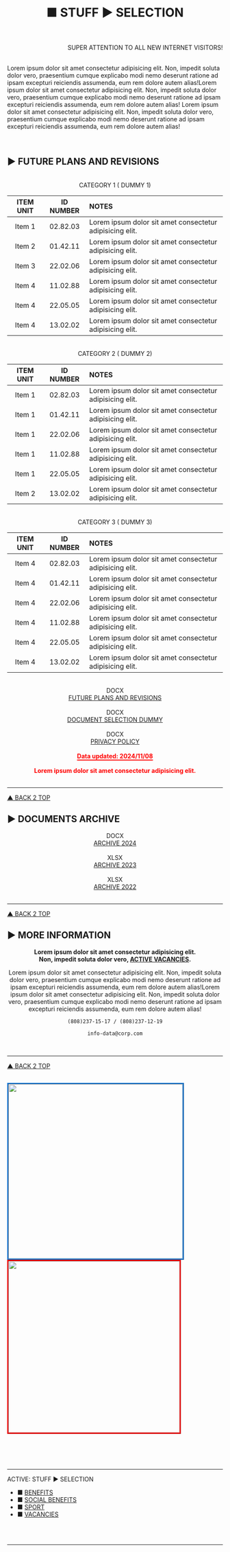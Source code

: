 ﻿---
title: ■ STUFF ► SELECTION
sidebar: false
pager: false
---

<div align="right">
  <div class="note yellow"> <i class="pin"></i><div class="red-dot"></div>SUPER ATTENTION TO ALL NEW INTERNET VISITORS!</div>
</div>

<br>

Lorem ipsum dolor sit amet consectetur adipisicing elit. Non, impedit soluta dolor vero, praesentium cumque explicabo modi nemo deserunt ratione ad ipsam excepturi reiciendis assumenda, eum rem dolore autem alias!Lorem ipsum dolor sit amet consectetur adipisicing elit. Non, impedit soluta dolor vero, praesentium cumque explicabo modi nemo deserunt ratione ad ipsam excepturi reiciendis assumenda, eum rem dolore autem alias!
Lorem ipsum dolor sit amet consectetur adipisicing elit. Non, impedit soluta dolor vero, praesentium cumque explicabo modi nemo deserunt ratione ad ipsam excepturi reiciendis assumenda, eum rem dolore autem alias!


<br>

## ► FUTURE PLANS AND REVISIONS 

<div align="center">

<br>

<div class="tableStyleHR-middle loading lazy">

<div class="HR-title-middle loading lazy">
	CATEGORY 1 ( DUMMY 1)
</div>

| ITEM UNIT | ID NUMBER | NOTES                                  |
| :-------------------------: | :---------------: | :--------------------------------------------- |
|             Item 1          |     02.82.03      | Lorem ipsum dolor sit amet consectetur adipisicing elit.        |
|            Item 2            |     01.42.11      | Lorem ipsum dolor sit amet consectetur adipisicing elit.                |
|     Item 3      |     22.02.06      | Lorem ipsum dolor sit amet consectetur adipisicing elit.                    |
|         Item 4          |     11.02.88      | Lorem ipsum dolor sit amet consectetur adipisicing elit.                   |
|         Item 4          |     22.05.05      | Lorem ipsum dolor sit amet consectetur adipisicing elit.                  |
|         Item 4          |     13.02.02      | Lorem ipsum dolor sit amet consectetur adipisicing elit. |

</div>

<br>

<div class="tableStyleHR-high loading lazy">

<div class="HR-title-high loading lazy">
	CATEGORY 2 ( DUMMY 2)
</div>

| ITEM UNIT | ID NUMBER | NOTES                                  |
| :-------------------------: | :---------------: | :--------------------------------------------- |
|             Item 1          |     02.82.03      | Lorem ipsum dolor sit amet consectetur adipisicing elit.        |
|            Item 1            |     01.42.11      | Lorem ipsum dolor sit amet consectetur adipisicing elit.                |
|     Item 1      |     22.02.06      | Lorem ipsum dolor sit amet consectetur adipisicing elit.                    |
|         Item 1          |     11.02.88      | Lorem ipsum dolor sit amet consectetur adipisicing elit.                   |
|         Item 1          |     22.05.05      | Lorem ipsum dolor sit amet consectetur adipisicing elit.                  |
|         Item 2          |     13.02.02      | Lorem ipsum dolor sit amet consectetur adipisicing elit. |

</div>

<br>

<div class="tableStyleHR-extra-high loading lazy">

<div class="HR-title-extra-high loading lazy">
	CATEGORY 3 ( DUMMY 3) </div>

| ITEM UNIT | ID NUMBER | NOTES                                  |
| :-------------------------: | :---------------: | :--------------------------------------------- |
|             Item 4          |     02.82.03      | Lorem ipsum dolor sit amet consectetur adipisicing elit.        |
|            Item 4            |     01.42.11      | Lorem ipsum dolor sit amet consectetur adipisicing elit.                |
|     Item 4      |     22.02.06      | Lorem ipsum dolor sit amet consectetur adipisicing elit.                    |
|         Item 4          |     11.02.88      | Lorem ipsum dolor sit amet consectetur adipisicing elit.                   |
|         Item 4          |     22.05.05      | Lorem ipsum dolor sit amet consectetur adipisicing elit.                  |
|         Item 4          |     13.02.02      | Lorem ipsum dolor sit amet consectetur adipisicing elit. |

</div>

<br>

<div class="selection-dox-line-wrapper"> <div class="file-ext">DOCX</div> <a href="/doc/selection/doc-1.docx">FUTURE PLANS AND REVISIONS</a></div>
<br>
<div class="selection-dox-line-wrapper"> <div class="file-ext">DOCX</div> <a href="/doc/selection/doc-2.docx">DOCUMENT SELECTION DUMMY</a></div>
<br>
<div class="selection-dox-line-wrapper"> <div class="file-ext">DOCX</div> <a href="/doc/selection/doc-3.docx">PRIVACY POLICY</a> </div>

<br>
<b><font color="red"><u style="text-decoration-thickness: 2px; text-underline-offset: 3px;">Data updated: 2024/11/08</u>
<br>
<br>
Lorem ipsum dolor sit amet consectetur adipisicing elit. </font></b>

</div>

<br>

<hr>

<p style="text-align:left;"><a href="#top">▲ BACK 2 TOP</a></p>

## ► DOCUMENTS ARCHIVE

<div align="center">

<div style="text-indent:0px;">

<div class="selection-dox-line-wrapper"> <div class="file-ext">DOCX</div> <a href="/doc/selection/целевой-набор-2024.docx">ARCHIVE 2024</a> </div>
<br>
<div class="selection-dox-line-wrapper"> <div class="file-ext">XLSX</div> <a href="/doc/selection/целевой-набор-2023.xlsx">ARCHIVE 2023</a> </div>
<br>
<div class="selection-dox-line-wrapper"> <div class="file-ext">XLSX</div> <a href="/doc/selection/целевой-набор-2022.xlsx">ARCHIVE 2022</a> </div>

</div>

</div>

<br>

<hr>
<p style="text-align:left;"><a href="#top">▲ BACK 2 TOP</a></p>

## ► MORE INFORMATION

<div align="center">

**Lorem ipsum dolor sit amet consectetur adipisicing elit. 
<br>
Non, impedit soluta dolor vero, [ACTIVE VACANCIES](/menu/vacancies/).**

Lorem ipsum dolor sit amet consectetur adipisicing elit. Non, impedit soluta dolor vero, praesentium cumque explicabo modi nemo deserunt ratione ad ipsam excepturi reiciendis assumenda, eum rem dolore autem alias!Lorem ipsum dolor sit amet consectetur adipisicing elit. Non, impedit soluta dolor vero, praesentium cumque explicabo modi nemo deserunt ratione ad ipsam excepturi reiciendis assumenda, eum rem dolore autem alias!


```
(808)237-15-17 / (808)237-12-19
```

```
info-data@corp.com
```

</div>

<br>

<hr>

<p style="text-align:left;"><a href="#top">▲ BACK 2 TOP</a></p>


<br>

<div class="row">

<img class="m3buttons" style="border:3px ridge #2181dc;" src="/img/selection/1.jpg" width="407">

<img class="m3buttons" style="border:3px ridge red;" src="/img/selection/2.jpg" width="400">

</div>

<br>
<br>
<br>
<br>

<hr class="bottom-menu-hr"> 
<div align="left">
<div class="active-section-1"> 
<div class="active-section-current"> ACTIVE: STUFF ► SELECTION </div>
<div class="active-section-2">
<div class="bottom-buttons-links">
<div class="bottom-menu-margin" style="text-indent:0px;"> 
<ul class="bottom-menu">
<li class="bottom-menu-li">■ <a href="/menu/youth/">BENEFITS</a></li>
<li class="bottom-menu-li">■ <a href="/menu/social/">SOCIAL BENEFITS</a></li>
<li class="bottom-menu-li">■ <a href="/menu/sport/">SPORT </a></li>
<li class="bottom-menu-li">■ <a href="/menu/vacancies/">VACANCIES</a></li>
</ul>

<br>
<br>

</div>

</div>

</div>

</div>

<hr class="bottom-menu-hr">
